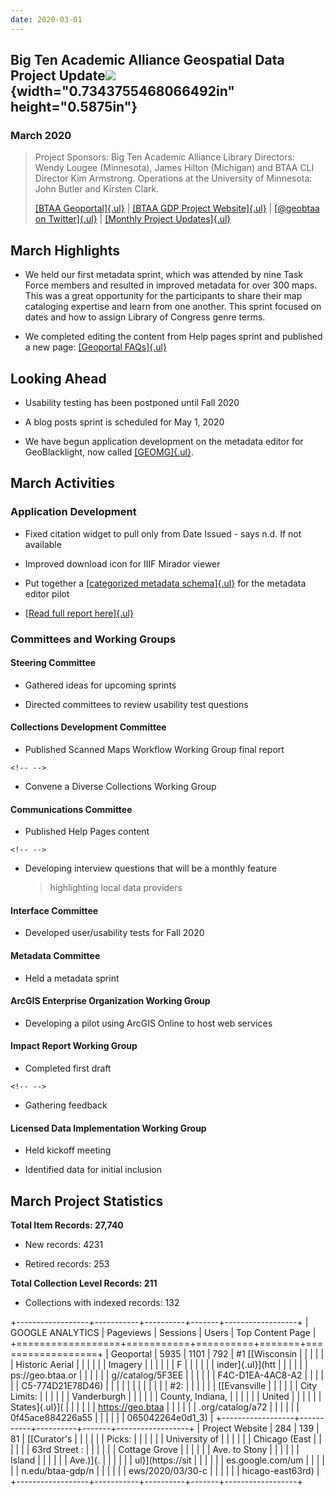 ```yaml
---
date: 2020-03-01
---
```


## Big Ten Academic Alliance Geospatial Data Project Update![](media/image1.png){width="0.7343755468066492in" height="0.5875in"}

### March 2020

> Project Sponsors: Big Ten Academic Alliance Library Directors: Wendy
> Lougee (Minnesota), James Hilton (Michigan) and BTAA CLI Director Kim
> Armstrong. Operations at the University of Minnesota: John Butler and
> Kirsten Clark.
>
> [[BTAA Geoportal]{.ul}](https://geo.btaa.org/) \| [[BTAA GDP Project
> Website]{.ul}](http://z.umn.edu/btaagdp) \| [[\@geobtaa on
> Twitter]{.ul}](https://twitter.com/geobtaa) \| [[Monthly Project
> Updates]{.ul}](https://sites.google.com/umn.edu/btaa-gdp/about/activities/project-reports)

## 

## March Highlights

-   We held our first metadata sprint, which was attended by nine Task
    Force members and resulted in improved metadata for over 300 maps.
    This was a great opportunity for the participants to share their map
    cataloging expertise and learn from one another. This sprint focused
    on dates and how to assign Library of Congress genre terms.

-   We completed editing the content from Help pages sprint and
    published a new page: [[Geoportal
    FAQs]{.ul}](https://sites.google.com/umn.edu/btaa-gdp/help/faq)

## Looking Ahead

-   Usability testing has been postponed until Fall 2020

-   A blog posts sprint is scheduled for May 1, 2020

-   We have begun application development on the metadata editor for
    GeoBlacklight, now called
    [[GEOMG]{.ul}](https://github.com/BTAA-Geospatial-Data-Project/geomg).

## March Activities

### Application Development

-   Fixed citation widget to pull only from Date Issued - says n.d. If
    not available

-   Improved download icon for IIIF Mirador viewer

-   Put together a [[categorized metadata
    schema]{.ul}](https://docs.google.com/spreadsheets/d/1dZoO1WZeyfWJnxqT9x7lJsH0MsSqlih8T-mXXjvzLNU/edit?ts=5e7b8f0e#gid=1956528843)
    for the metadata editor pilot

-   [[Read full report
    here]{.ul}](https://docs.google.com/document/d/1sekZ_KHEmQUkWWRngbHKHVkvEOgXaWTNNYQ21ATuyVQ/edit?usp=sharing)

### Committees and Working Groups

#### Steering Committee

-   Gathered ideas for upcoming sprints

-   Directed committees to review usability test questions

#### Collections Development Committee

-   Published Scanned Maps Workflow Working Group final report

```{=html}
<!-- -->
```
-   Convene a Diverse Collections Working Group

#### Communications Committee

-   Published Help Pages content

```{=html}
<!-- -->
```
-   Developing interview questions that will be a monthly feature
    > highlighting local data providers

#### Interface Committee

-   Developed user/usability tests for Fall 2020

#### Metadata Committee

-   Held a metadata sprint

#### ArcGIS Enterprise Organization Working Group

-   Developing a pilot using ArcGIS Online to host web services

#### Impact Report Working Group

-   Completed first draft

```{=html}
<!-- -->
```
-   Gathering feedback

#### Licensed Data Implementation Working Group

-   Held kickoff meeting

-   Identified data for initial inclusion

## 

## March Project Statistics

**Total Item Records: 27,740**

-   New records: 4231

-   Retired records: 253

**Total Collection Level Records: 211**

-   Collections with indexed records: 132

+------------------+-----------+----------+-------+------------------+
| GOOGLE ANALYTICS | Pageviews | Sessions | Users | Top Content Page |
+==================+===========+==========+=======+==================+
| Geoportal        | 5935      | 1101     | 792   | \#1 [[Wisconsin  |
|                  |           |          |       | Historic Aerial  |
|                  |           |          |       | Imagery          |
|                  |           |          |       | F                |
|                  |           |          |       | inder]{.ul}](htt |
|                  |           |          |       | ps://geo.btaa.or |
|                  |           |          |       | g//catalog/5F3EE |
|                  |           |          |       | F4C-D1EA-4AC8-A2 |
|                  |           |          |       | C5-774D21E78D46) |
|                  |           |          |       |                  |
|                  |           |          |       | \#2:             |
|                  |           |          |       | [[Evansville     |
|                  |           |          |       | City Limits:     |
|                  |           |          |       | Vanderburgh      |
|                  |           |          |       | County, Indiana, |
|                  |           |          |       | United           |
|                  |           |          |       | States]{.ul}](   |
|                  |           |          |       | https://geo.btaa |
|                  |           |          |       | .org/catalog/a72 |
|                  |           |          |       | 0f45ace884226a55 |
|                  |           |          |       | 065042264e0d1_3) |
+------------------+-----------+----------+-------+------------------+
| Project Website  | 284       | 139      | 81    | [[Curator\'s     |
|                  |           |          |       | Picks:           |
|                  |           |          |       | University of    |
|                  |           |          |       | Chicago (East    |
|                  |           |          |       | 63rd Street :    |
|                  |           |          |       | Cottage Grove    |
|                  |           |          |       | Ave. to Stony    |
|                  |           |          |       | Island           |
|                  |           |          |       | Ave.)]{.         |
|                  |           |          |       | ul}](https://sit |
|                  |           |          |       | es.google.com/um |
|                  |           |          |       | n.edu/btaa-gdp/n |
|                  |           |          |       | ews/2020/03/30-c |
|                  |           |          |       | hicago-east63rd) |
+------------------+-----------+----------+-------+------------------+
